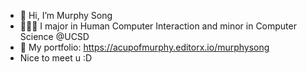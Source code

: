 - 👋 Hi, I’m Murphy Song
- 👩🏻‍💻 I major in Human Computer Interaction and minor in Computer Science @UCSD
- 🎨 My portfolio: https://acupofmurphy.editorx.io/murphysong 
- Nice to meet u :D

<!---
murph77/murph77 is a ✨ special ✨ repository because its `README.md` (this file) appears on your GitHub profile.
You can click the Preview link to take a look at your changes.
--->
